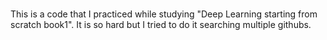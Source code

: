 # 
This is a code that I practiced while studying "Deep Learning starting from scratch book1".
It is so hard but I tried to do it searching multiple githubs.
